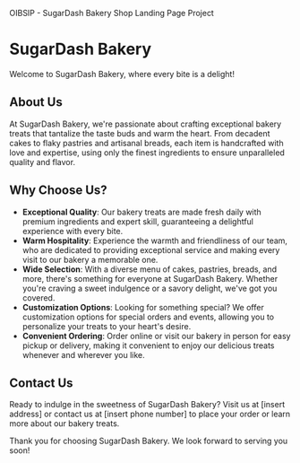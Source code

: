 OIBSIP - SugarDash Bakery Shop Landing Page Project
# SugarDash Bakery

Welcome to SugarDash Bakery, where every bite is a delight! 

## About Us

At SugarDash Bakery, we're passionate about crafting exceptional bakery treats that tantalize the taste buds and warm the heart. From decadent cakes to flaky pastries and artisanal breads, each item is handcrafted with love and expertise, using only the finest ingredients to ensure unparalleled quality and flavor.

## Why Choose Us?

- **Exceptional Quality**: Our bakery treats are made fresh daily with premium ingredients and expert skill, guaranteeing a delightful experience with every bite.
- **Warm Hospitality**: Experience the warmth and friendliness of our team, who are dedicated to providing exceptional service and making every visit to our bakery a memorable one.
- **Wide Selection**: With a diverse menu of cakes, pastries, breads, and more, there's something for everyone at SugarDash Bakery. Whether you're craving a sweet indulgence or a savory delight, we've got you covered.
- **Customization Options**: Looking for something special? We offer customization options for special orders and events, allowing you to personalize your treats to your heart's desire.
- **Convenient Ordering**: Order online or visit our bakery in person for easy pickup or delivery, making it convenient to enjoy our delicious treats whenever and wherever you like.

## Contact Us

Ready to indulge in the sweetness of SugarDash Bakery? Visit us at [insert address] or contact us at [insert phone number] to place your order or learn more about our bakery treats.

Thank you for choosing SugarDash Bakery. We look forward to serving you soon!
